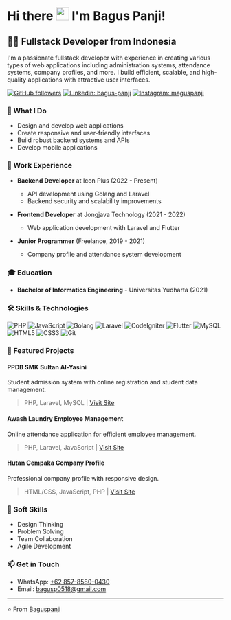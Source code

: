 # Hi there <img src="https://raw.githubusercontent.com/MartinHeinz/MartinHeinz/master/wave.gif" width="30px"> I'm Bagus Panji!

## 👨‍💻 Fullstack Developer from Indonesia

I'm a passionate fullstack developer with experience in creating various types of web applications including administration systems, attendance systems, company profiles, and more. I build efficient, scalable, and high-quality applications with attractive user interfaces.

[![GitHub followers](https://img.shields.io/github/followers/Baguspanji?style=social)](https://github.com/Baguspanji)
[![Linkedin: bagus-panji](https://img.shields.io/badge/-Bagus_Panji-blue?style=flat-square&logo=Linkedin&logoColor=white&link=https://www.linkedin.com/in/bagus-panji)](https://www.linkedin.com/in/bagus-panji)
[![Instagram: maguspanji](https://img.shields.io/badge/-maguspanji-purple?style=flat-square&logo=Instagram&logoColor=white&link=https://www.instagram.com/maguspanji)](https://www.instagram.com/maguspanji)

### 🔧 What I Do
- Design and develop web applications
- Create responsive and user-friendly interfaces
- Build robust backend systems and APIs
- Develop mobile applications

### 💼 Work Experience

- **Backend Developer** at Icon Plus (2022 - Present)
  - API development using Golang and Laravel
  - Backend security and scalability improvements
  
- **Frontend Developer** at Jongjava Technology (2021 - 2022)
  - Web application development with Laravel and Flutter
  
- **Junior Programmer** (Freelance, 2019 - 2021)
  - Company profile and attendance system development

### 🎓 Education

- **Bachelor of Informatics Engineering** - Universitas Yudharta (2021)

### 🛠️ Skills & Technologies

![PHP](https://img.shields.io/badge/-PHP-777BB4?style=flat-square&logo=php&logoColor=white)
![JavaScript](https://img.shields.io/badge/-JavaScript-F7DF1E?style=flat-square&logo=javascript&logoColor=black)
![Golang](https://img.shields.io/badge/-Golang-00ADD8?style=flat-square&logo=go&logoColor=white)
![Laravel](https://img.shields.io/badge/-Laravel-FF2D20?style=flat-square&logo=laravel&logoColor=white)
![CodeIgniter](https://img.shields.io/badge/-CodeIgniter-EF4223?style=flat-square&logo=codeigniter&logoColor=white)
![Flutter](https://img.shields.io/badge/-Flutter-02569B?style=flat-square&logo=flutter&logoColor=white)
![MySQL](https://img.shields.io/badge/-MySQL-4479A1?style=flat-square&logo=mysql&logoColor=white)
![HTML5](https://img.shields.io/badge/-HTML5-E34F26?style=flat-square&logo=html5&logoColor=white)
![CSS3](https://img.shields.io/badge/-CSS3-1572B6?style=flat-square&logo=css3&logoColor=white)
![Git](https://img.shields.io/badge/-Git-F05032?style=flat-square&logo=git&logoColor=white)

### 🚀 Featured Projects

#### PPDB SMK Sultan Al-Yasini
Student admission system with online registration and student data management.
> PHP, Laravel, MySQL | [Visit Site](https://ppdb.smkalyasini.com/)

#### Awash Laundry Employee Management
Online attendance application for efficient employee management.
> PHP, Laravel, JavaScript | [Visit Site](https://awash.id/)

#### Hutan Cempaka Company Profile
Professional company profile with responsive design.
> HTML/CSS, JavaScript, PHP | [Visit Site](https://hutancempaka.com/)

### 🌟 Soft Skills
- Design Thinking
- Problem Solving
- Team Collaboration
- Agile Development

### 📫 Get in Touch

- WhatsApp: [+62 857-8580-0430](https://wa.me/62885785800430?text=Halo%20saya%20mau%20tanya%20tentang%20pembuatan%20aplikasi?)
- Email: [bagusp0518@gmail.com](mailto:bagusp0518@gmail.com)

---

⭐️ From [Baguspanji](https://github.com/Baguspanji)
